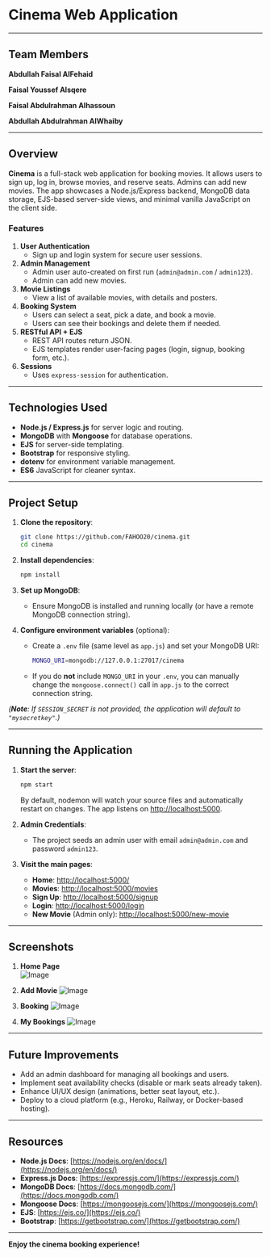 # Cinema Web Application
---


## Team Members

**Abdullah Faisal AlFehaid**

**Faisal Youssef Alsqere**

**Faisal Abdulrahman Alhassoun**

**Abdullah Abdulrahman AlWhaiby**

---

## Overview

**Cinema** is a full-stack web application for booking movies. It allows users to sign up, log in, browse movies, and reserve seats. Admins can add new movies. The app showcases a Node.js/Express backend, MongoDB data storage, EJS-based server-side views, and minimal vanilla JavaScript on the client side.

### Features

1. **User Authentication**  
    - Sign up and login system for secure user sessions.
2. **Admin Management**  
    - Admin user auto-created on first run (`admin@admin.com` / `admin123`).
    - Admin can add new movies.
3. **Movie Listings**  
    - View a list of available movies, with details and posters.
4. **Booking System**  
    - Users can select a seat, pick a date, and book a movie.
    - Users can see their bookings and delete them if needed.
5. **RESTful API + EJS**  
    - REST API routes return JSON.
    - EJS templates render user-facing pages (login, signup, booking form, etc.).
6. **Sessions**  
    - Uses `express-session` for authentication.

---

## Technologies Used

- **Node.js / Express.js** for server logic and routing.
- **MongoDB** with **Mongoose** for database operations.
- **EJS** for server-side templating.
- **Bootstrap** for responsive styling.
- **dotenv** for environment variable management.
- **ES6** JavaScript for cleaner syntax.

---

## Project Setup

1. **Clone the repository**:
    ```bash
    git clone https://github.com/FAHOO20/cinema.git
    cd cinema
    ```
2. **Install dependencies**:
    ```bash
    npm install
    ```
3. **Set up MongoDB**:
    - Ensure MongoDB is installed and running locally (or have a remote MongoDB connection string).

4. **Configure environment variables** (optional):
    - Create a `.env` file (same level as `app.js`) and set your MongoDB URI:
      ```bash
      MONGO_URI=mongodb://127.0.0.1:27017/cinema
      ```
    - If you do **not** include `MONGO_URI` in your `.env`, you can manually change the `mongoose.connect()` call in `app.js` to the correct connection string.

*(**Note**: If `SESSION_SECRET` is not provided, the application will default to `"mysecretkey"`.)*

---

## Running the Application

1. **Start the server**:
    ```bash
    npm start
    ```
    By default, nodemon will watch your source files and automatically restart on changes. The app listens on [http://localhost:5000](http://localhost:5000).

2. **Admin Credentials**:
    - The project seeds an admin user with email `admin@admin.com` and password `admin123`.

3. **Visit the main pages**:
    - **Home**: [http://localhost:5000/](http://localhost:5000/)
    - **Movies**: [http://localhost:5000/movies](http://localhost:5000/movies)
    - **Sign Up**: [http://localhost:5000/signup](http://localhost:5000/signup)
    - **Login**: [http://localhost:5000/login](http://localhost:5000/login)
    - **New Movie** (Admin only): [http://localhost:5000/new-movie](http://localhost:5000/new-movie)

---

## Screenshots

1. **Home Page**  
![Image](https://github.com/user-attachments/assets/12c51ad6-7c55-4c1d-b9a9-6cdb7207775c)

3. **Add Movie**
   ![Image](https://github.com/user-attachments/assets/d2be2030-93f7-4be5-91d4-b68621579608)

3. **Booking**
![Image](https://github.com/user-attachments/assets/4ca86861-22a2-42a1-8e34-985904b2cff2)
   
4. **My Bookings**
![Image](https://github.com/user-attachments/assets/0c5edf6d-8508-40dc-808f-465bdf5a3935)

---


## Future Improvements

- Add an admin dashboard for managing all bookings and users.
- Implement seat availability checks (disable or mark seats already taken).
- Enhance UI/UX design (animations, better seat layout, etc.).
- Deploy to a cloud platform (e.g., Heroku, Railway, or Docker-based hosting).

---

## Resources

- **Node.js Docs**: [https://nodejs.org/en/docs/](https://nodejs.org/en/docs/)
- **Express.js Docs**: [https://expressjs.com/](https://expressjs.com/)
- **MongoDB Docs**: [https://docs.mongodb.com/](https://docs.mongodb.com/)
- **Mongoose Docs**: [https://mongoosejs.com/](https://mongoosejs.com/)
- **EJS**: [https://ejs.co/](https://ejs.co/)
- **Bootstrap**: [https://getbootstrap.com/](https://getbootstrap.com/)

---

**Enjoy the cinema booking experience!**
